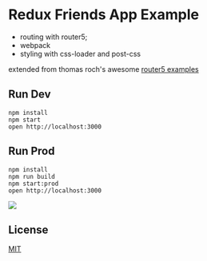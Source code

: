 Redux Friends App Example
=====================

* routing with router5;
* webpack
* styling with css-loader and post-css

extended from thomas roch's awesome [router5 examples](https://github.com/router5/examples)

## Run Dev

```
npm install
npm start
open http://localhost:3000
```

## Run Prod

```
npm install
npm run build
npm start:prod
open http://localhost:3000
```

![](https://raw.githubusercontent.com/StevenIseki/redux-examples/master/redux-friends-app/public/screenshot.png)

## License

[MIT](http://isekivacenz.mit-license.org/)
